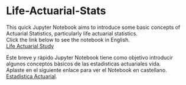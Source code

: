 # Life-Actuarial-Stats
This quick Jupyter Notebook aims to introduce some basic concepts of Actuarial Statistics, particularly life actuarial statistics.<br>
Click the link below to see the notebook in English.<br>
[Life Actuarial Study](https://github.com/Joevalencia/Life-Actuarial-Stats/blob/master/Life%20Actuarial%20Study.ipynb)

Este breve y ràpido Jupyter Notebook tiene como objetivo introducir algunos conceptos bàsicos de las estadìsticas actuariales vida.<br>
Aplaste en el siguiente enlace para ver el Notebook en castellano.<br>
[Estadistica Actuarial](https://github.com/Joevalencia/Life-Actuarial-Stats/blob/master/Estudio%20actuarial%20vida.ipynb).
